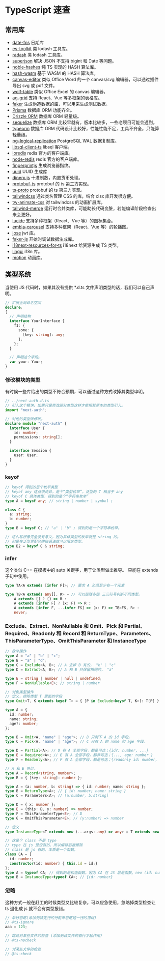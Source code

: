 # TypeScript 速查

## 常用库

- [date-fns](https://github.com/date-fns/date-fns) 日期库
- [es-toolkit](https://github.com/toss/es-toolkit) 类 lodash 工具库。
- [radash](https://github.com/sodiray/radash) 类 lodash 工具库。
- [superjson](https://github.com/flightcontrolhq/superjson) 解决 JSON 不支持 bigint 和 Date 等问题。
- [noble-hashes](https://github.com/paulmillr/noble-hashes) 纯 TS 实现的 HASH 算法库。
- [hash-wasm](https://github.com/Daninet/hash-wasm) 基于 WASM 的 HASH 算法库。
- [canvas-editor](https://github.com/Hufe921/canvas-editor) 类似 Office Word 的一个 canvas/svg 编辑器，可以通过插件导出 svg 或 pdf 文件。
- [wolf-table](https://github.com/wolf-table/table) 类似 Office Excel 的 canvas 编辑器。
- [ag-grid](https://github.com/ag-grid/ag-grid) 支持 React、Vue 等多框架的表格库。
- [faker](https://github.com/faker-js/faker) 生成伪造数据的库，可以用来生成测试数据。
- [Prisma](https://github.com/prisma/prisma) 数据库 ORM 功能齐全。
- [Drizzle ORM](https://github.com/drizzle-team/drizzle-orm) 数据库 ORM 轻量级。
- [sequelize](https://github.com/sequelize/sequelize) 数据库 ORM 比较早就有，版本比较多，一些老项目可能会遇到。
- [typeorm](https://github.com/typeorm/typeorm) 数据库 ORM 代码设计比较好，性能性能不足，工具不齐全，只能算轻量级。
- [pg-logical-replication](https://github.com/kibae/pg-logical-replication) PostgreSQL WAL 数据复制库。
- [libsql-client-ts](https://github.com/tursodatabase/libsql-client-ts) libsql 客户端。
- [ioredis](https://github.com/redis/ioredis) redis 官方的客户端库。
- [node-redis](https://github.com/redis/node-redis) redis 官方的客户端库。
- [fingerprintjs](https://github.com/fingerprintjs/fingerprintjs) 生成浏览器指纹。
- [uuid](https://github.com/uuidjs/uuid) UUID 生成库
- [dinero.js](https://github.com/dinerojs/dinero.js) 十进制数，内置货币处理。
- [protobuf-ts](https://github.com/timostamm/protobuf-ts) protobuf 的 ts 第三方实现。
- [ts-proto](https://github.com/stephenh/ts-proto) protobuf 的 ts 第三方实现。
- [tailwindcss](https://github.com/tailwindlabs/tailwindcss) 通过类名管理 CSS 的库，结合 clsx 库开发很方便。
- [tw-animate-css](https://github.com/Wombosvideo/tw-animate-css) 对 tailwindcss 的动画扩展库。
- [tailwind-merge](https://github.com/dcastil/tailwind-merge) 运行时合并类库，可能助长代码变脏，若能编译阶段检查出来会更好。
- [lucide](https://github.com/lucide-icons/lucide) 支持多种框架（React、Vue 等）的图标集合。
- [embla-carousel](https://github.com/davidjerleke/embla-carousel) 支持多种框架（React、Vue 等）的轮播图。
- [jose](https://github.com/panva/jose) jwt 库。
- [faker-js](https://github.com/faker-js/faker) 开始时调试数据生成库。
- [i18next-resources-for-ts]() i18next 给资源生成 TS 类型。
- [lingui](https://github.com/lingui/js-lingui) i18n 库。
- [motion](https://github.com/motiondivision/motion) 动画库。

## 类型系统

当使用 JS 代码时，如果其没有提供 \*.d.ts 文件声明类型的话，我们可以自己声明。

```ts
// 扩展全局命名空间
declare;
{
  // 声明结构
  interface YourInterface {
    f1: {
      some: {
        [key: string]: any;
      };
    };
  }

  // 声明这个字段。
  var your: Your;
}
```

### 修改模块的类型

有时候一些库给出的类型不符合预期，可以通过这种方式改掉其类型申明。

```ts
// ../next-auth.d.ts
// 引入这个模块，如果只是修改部分类型这样才能把其原本的类型引入。
import "next-auth";

// 对他的类型做修改。
declare module "next-auth" {
  interface User {
    id: number;
    permissions: string[];
  }

  interface Session {
    user: User;
  }
}
```

### keyof

```typescript
// keyof 得到的是个枚举类型
// keyof any 这点很诡异，是个“类型枚举”，泛型的 T 相当于 any
// keyof C 具体类型，得到的是个“字符串枚举”
type A = keyof any; // string | number | symbol ;

class C {
  a: string;
  b: number;
}
type B = keyof C; // "a" | "b" ; 得到的是一个字符串枚举。

// 这么写好像完全没有意义，因为具体类型的枚举就是 string 的。
// 但是在泛型里配合拼接语法就可以限定类型。
type B2 = keyof C & string;
```

### infer

这个类似 C++ 在模板中的 auto 关键字，用于让类型做出推导。
只能在 extends 子句中使用。

```ts
type TA<A extends [infer F]>; // 要求 A 必须至少有一个元素

type TB<A extends any[], R> = // 可以级联多级 三元符号判断不同类型。
    A extends [] ? () => R :
    A extends [infer F] ? (x: F) => R :
    A extends [infer F, ...infer FS] => (x: F) => TB<FS, R> :
    never;
```

### Exclude、Extract、NonNullable 和 Omit、Pick 和 Partial、Required、Readonly 和 Record 和 ReturnType、Parameters、ThisParameterType、OmitThisParameter 和 InstanceType

```ts
// 枚举操作
type A = "a" | "b" | "c";
type B = "a" | "d";
type C = Exclude<A, B>; // A 去掉 B 有的， "b" | "c"
type D = Extract<A, B>; // A 和 B 只保留相同的， "a"

type E = string | number | null | undefined;
type F = NonNullable<E>; // string | number
```

```ts
// 对象类型操作
// 定义，排除类型 T 里面的字段
type Omit<T, K extends keyof T> = { [P in Exclude<keyof T, K>]: T[P] };

type A = {
  id: number;
  name: string;
  age?: number;
};

type B = Omit<A, "name" | "age">; // B 只剩下 A 的 id 字段。
type C = Pick<A, "name" | "age">; // C 只有 A 的 name 和 age 字段。

type D = Partial<A>; // D 有 A 全部字段，都是可选；{id?: number, ...}
type E = Required<A>; // E 有 A 全部字段，都非可选；{..., age: number }
type F = Readonly<A>; // F 有 A 全部字段，都是可选；{readonly id: number, ...}
```

```ts
// A 和 B 等价。
type A = Record<string, number>;
type B = { [key: string]: number };
```

```ts
type A = (a: number, b: string) => { id: number; name: string };
type B = ReturnType<A>; // { id: number; name: string }
type C = Parameters<A>; // [a:number, b:string]

type D = { x: number };
type E = (this: D, y: number) => number;
type F = ThisParameterType<E>; // D
type G = OmitThisParameter<E>; // (y:number) => number
```

```ts
// 定义
type InstanceType<T extends new (...args: any) => any> = T extends new (...args: any) => infer R ? R : any;

// 这是个 class 不是 type
// type 在 js 是没有的，所以编译后被擦除
// class 是 js 有的，本质是一个函数。
class CA = {
  id: number;
  constructor(id: number) { this.id = id;}
};
type A = typeof CA; // 得到的是构造函数，因为 CA 在 JS 层是函数，new (id: number) => CA
type B = InstanceType<typeof CA>; // {id: number}
```

### 忽略

这种方式一般在赶工的时候类型又比较复杂，可以应急使用，忽略掉类型检查让 ts 退化成 js 就不会有类型报错。

```ts
// 单行忽略(添加到特定行的行前来忽略这一行的错误)
// @ts-ignore
aaa = 123;

// 跳过对某些文件的检查 (添加到该文件的首行才起作用)
// @ts-nocheck

// 对某些文件的检查
// @ts-check
```
